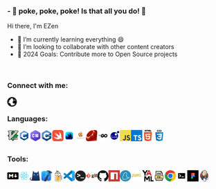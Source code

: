 <!-- <img align="right" src="https://github-readme-stats.vercel.app/api/top-langs/?username=shenyj&hide=CSS,shell" /> -->

<!-- <a href="https://githubtrends.io">
  <img align="right" src="https://api.githubtrends.io/user/svg/shenyj/langs" />
</a> -->

### - 🔭 poke, poke, poke! Is that all you do! 👋

Hi there, I'm EZen

- 🌱 I’m currently learning everything 😄
- 👯 I’m looking to collaborate with other content creators
- 🥅 2024 Goals: Contribute more to Open Source projects

<!-- [![GitHub Trends SVG](https://api.githubtrends.io/user/svg/shenyj/langs)](https://githubtrends.io) -->



<!-- 
<img align="right" src='https://github-readme-stats.vercel.app/api?username=shenyj&show_icons=true&icon_color=FFAC46&title_color=FFAC46&text_color=718096&bg_color=ffffff&hide_title=true' />
 -->
<br />

### Connect with me:

[<img align="left" alt="codeSTACKr.com" width="22px" src="https://raw.githubusercontent.com/iconic/open-iconic/master/svg/globe.svg" />][My Wiki]

<br />

### Languages:

<img align="left" alt="vim" width="26px" src="https://github.com/github/explore/blob/main/topics/vim/vim.png?raw=true" />
<img align="left" alt="c" width="26px" src="https://github.com/github/explore/blob/main/topics/c/c.png?raw=true" />
<img align="left" alt="csharp" width="26px" src="https://github.com/github/explore/blob/main/topics/csharp/csharp.png?raw=true" />
<img align="left" alt="cpp" width="26px" src="https://github.com/github/explore/blob/main/topics/cpp/cpp.png?raw=true" />
<img align="left" alt="swift" width="26px" src="https://github.com/github/explore/blob/main/topics/swift/swift.png?raw=true" />
<img align="left" alt="swiftui" width="26px" src="https://github.com/github/explore/blob/main/topics/swiftui/swiftui.png?raw=true" />
<img align="left" alt="Object-C" width="26px" src="https://github.com/github/explore/blob/main/topics/objective-c/objective-c.png?raw=true" />
<img align="left" alt="ruby" width="26px" src="https://github.com/github/explore/blob/main/topics/ruby/ruby.png?raw=true" />
<img align="left" alt="go" width="26px" src="https://github.com/github/explore/blob/main/topics/go/go.png?raw=true" />
<img align="left" alt="lua" width="26px" src="https://github.com/github/explore/blob/main/topics/lua/lua.png?raw=true" />
<img align="left" alt="JavaScript" width="26px" src="https://raw.githubusercontent.com/github/explore/80688e429a7d4ef2fca1e82350fe8e3517d3494d/topics/javascript/javascript.png" />
<img align="left" alt="typescript" width="26px" src="https://github.com/github/explore/blob/main/topics/typescript/typescript.png?raw=true" />
<img align="left" alt="HTML5" width="26px" src="https://raw.githubusercontent.com/github/explore/80688e429a7d4ef2fca1e82350fe8e3517d3494d/topics/html/html.png" />
<img align="left" alt="CSS3" width="26px" src="https://raw.githubusercontent.com/github/explore/80688e429a7d4ef2fca1e82350fe8e3517d3494d/topics/css/css.png" />

<br />
<br />

### Tools:

<img align="left" alt="markdown" width="26px" src="https://github.com/github/explore/blob/main/topics/markdown/markdown.png?raw=true" />
<img align="left" alt="React-Native" width="26px" src="https://github.com/github/explore/blob/main/topics/react-native/react-native.png?raw=true" />
<img align="left" alt="clash" width="26px" src="https://github.com/github/explore/blob/main/topics/clash/clash.png?raw=true" />
<img align="left" alt="xcode" width="26px" src="https://github.com/github/explore/blob/main/topics/xcode/xcode.png?raw=true" />
<img align="left" alt="homebrew" width="26px" src="https://github.com/github/explore/blob/main/topics/homebrew/homebrew.png?raw=true" />
<img align="left" alt="Visual Studio Code" width="26px" src="https://raw.githubusercontent.com/github/explore/80688e429a7d4ef2fca1e82350fe8e3517d3494d/topics/visual-studio-code/visual-studio-code.png" />
<img align="left" alt="Terminal" width="26px" src="https://raw.githubusercontent.com/github/explore/80688e429a7d4ef2fca1e82350fe8e3517d3494d/topics/terminal/terminal.png" />
<img align="left" alt="git" width="26px" src="https://github.com/github/explore/blob/main/topics/git/git.png?raw=true" />
<img align="left" alt="GitHub" width="26px" src="https://raw.githubusercontent.com/github/explore/78df643247d429f6cc873026c0622819ad797942/topics/github/github.png" />
<img align="left" alt="npm" width="26px" src="https://github.com/github/explore/blob/main/topics/npm/npm.png?raw=true" />
<img align="left" alt="yarn" width="26px" src="https://github.com/github/explore/blob/main/topics/yarn/yarn.png?raw=true" />
<img align="left" alt="babel" width="26px" src="https://github.com/github/explore/blob/main/topics/babel/babel.png?raw=true" />
<img align="left" alt="yaml" width="26px" src="https://github.com/github/explore/blob/main/topics/yaml/yaml.png?raw=true" />
<img align="left" alt="xml" width="26px" src="https://github.com/github/explore/blob/main/topics/xml/xml.png?raw=true" />
<img align="left" alt="chrome" width="26px" src="https://github.com/github/explore/blob/main/topics/chrome/chrome.png?raw=true" />
<img align="left" alt="cli" width="26px" src="https://github.com/github/explore/blob/main/topics/cli/cli.png?raw=true" />
<img align="left" alt="figma" width="26px" src="https://github.com/github/explore/blob/main/topics/figma/figma.png?raw=true" />
<img align="left" alt="jenkins" width="26px" src="https://github.com/github/explore/blob/main/topics/jenkins/jenkins.png?raw=true" />

<br />
<br />

[My Wiki]: https://shenyj.github.io


<!--
**ShenYj/ShenYj** is a ✨ _special_ ✨ repository because its `README.md` (this file) appears on your GitHub profile.



https://github.com/ShenYj/ShenYj.github.io/wiki

Here are some ideas to get you started:

- 🔭 I’m currently working on ...
- 🌱 I’m currently learning ...
- 👯 I’m looking to collaborate on ...
- 🤔 I’m looking for help with ...
- 💬 Ask me about ...
- 📫 How to reach me: ...
- 😄 Pronouns: ...
- ⚡ Fun fact: ...
-->
